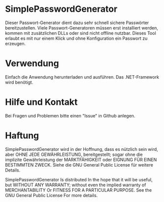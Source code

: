 # SimplePasswordGenerator
Dieser Passwort-Generator dient dazu sehr schnell sichere Passwörter bereitzustellen. Viele Passwort-Generatoren müssen erst installiert werden, kommen mit zusätzlichen DLLs oder sind nicht offline nutzbar. Dieses Tool erlaubt es mit nur einem Klick und ohne Konfiguration ein Passwort zu erzeugen.

# Verwendung
Einfach die Anwendung herunterladen und ausführen. Das .NET-Framework wird benötigt.

# Hilfe und Kontakt
Bei Fragen und Problemen bitte einen "Issue" in Github anlegen.

# Haftung
SimplePasswordGenerator wird in der Hoffnung, dass es nützlich sein wird, aber OHNE JEDE GEWÄHRLEISTUNG, bereitgestellt; sogar ohne die implizite Gewährleistung der MARKTFÄHIGKEIT oder EIGNUNG FÜR EINEN BESTIMMTEN ZWECK. Siehe die GNU General Public License für weitere Details.

SimplePasswordGenerator Is distributed In the hope that it will be useful, but WITHOUT ANY WARRANTY; without even the implied warranty of MERCHANTABILITY Or FITNESS FOR A PARTICULAR PURPOSE. See the GNU General Public License For more details.
